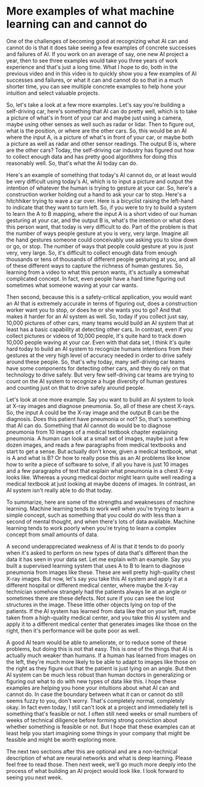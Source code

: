 # More examples of what machine learning can and cannot do

One of the challenges of becoming good at recognizing what AI can and cannot do is that it does take seeing a few examples of concrete successes and failures of AI. If you work on an average of say, one new AI project a year, then to see three examples would take you three years of work experience and that's just a long time. What I hope to do, both in the previous video and in this video is to quickly show you a few examples of AI successes and failures, or what it can and cannot do so that in a much shorter time, you can see multiple concrete examples to help hone your intuition and select valuable projects.

So, let's take a look at a few more examples. Let's say you're building a self-driving car, here's something that AI can do pretty well, which is to take a picture of what's in front of your car and maybe just using a camera, maybe using other senses as well such as radar or lidar. Then to figure out, what is the position, or where are the other cars. So, this would be an AI where the input A, is a picture of what's in front of your car, or maybe both a picture as well as radar and other sensor readings. The output B is, where are the other cars? Today, the self-driving car industry has figured out how to collect enough data and has pretty good algorithms for doing this reasonably well. So, that's what the AI today can do.

Here's an example of something that today's AI cannot do, or at least would be very difficult using today's AI, which is to input a picture and output the intention of whatever the human is trying to gesture at your car. So, here's a construction worker holding out a hand to ask your car to stop. Here's a hitchhiker trying to wave a car over. Here is a bicyclist raising the left-hand to indicate that they want to turn left. So, if you were to try to build a system to learn the A to B mapping, where the input A is a short video of our human gesturing at your car, and the output B is, what's the intention or what does this person want, that today is very difficult to do. Part of the problem is that the number of ways people gesture at you is very, very large. Imagine all the hand gestures someone could conceivably use asking you to slow down or go, or stop. The number of ways that people could gesture at you is just very, very large. So, it's difficult to collect enough data from enough thousands or tens of thousands of different people gesturing at you, and all of these different ways to capture the richness of human gestures. So, learning from a video to what this person wants, it's actually a somewhat complicated concept. In fact, even people have a hard time figuring out sometimes what someone waving at your car wants.

Then second, because this is a safety-critical application, you would want an AI that is extremely accurate in terms of figuring out, does a construction worker want you to stop, or does he or she wants you to go? And that makes it harder for an AI system as well. So, today if you collect just say, 10,000 pictures of other cars, many teams would build an AI system that at least has a basic capability at detecting other cars. In contrast, even if you collect pictures or videos of 10,000 people, it's quite hard to track down 10,000 people waving at your car. Even with that data set, I think it's quite hard today to build an AI system to recognize humans intentions from their gestures at the very high level of accuracy needed in order to drive safely around these people. So, that's why today, many self-driving car teams have some components for detecting other cars, and they do rely on that technology to drive safely. But very few self-driving car teams are trying to count on the AI system to recognize a huge diversity of human gestures and counting just on that to drive safely around people.

Let's look at one more example. Say you want to build an AI system to look at X-ray images and diagnose pneumonia. So, all of these are chest X-rays. So, the input A could be the X-ray image and the output B can be the diagnosis. Does this patient have pneumonia or not? So, that's something that AI can do. Something that AI cannot do would be to diagnose pneumonia from 10 images of a medical textbook chapter explaining pneumonia. A human can look at a small set of images, maybe just a few dozen images, and reads a few paragraphs from medical textbooks and start to get a sense. But actually don't know, given a medical textbook, what is A and what is B? Or how to really pose this as an AI problems like know how to write a piece of software to solve, if all you have is just 10 images and a few paragraphs of text that explain what pneumonia in a chest X-ray looks like. Whereas a young medical doctor might learn quite well reading a medical textbook at just looking at maybe dozens of images. In contrast, an AI system isn't really able to do that today.

To summarize, here are some of the strengths and weaknesses of machine learning. Machine learning tends to work well when you're trying to learn a simple concept, such as something that you could do with less than a second of mental thought, and when there's lots of data available. Machine learning tends to work poorly when you're trying to learn a complex concept from small amounts of data.

A second underappreciated weakness of AI is that it tends to do poorly when it's asked to perform on new types of data that's different than the data it has seen in your data set. Let me explain with an example. Say you built a supervised learning system that uses A to B to learn to diagnose pneumonia from images like these. These are well pretty high-quality chest X-ray images. But now, let's say you take this AI system and apply it at a different hospital or different medical center, where maybe the X-ray technician somehow strangely had the patients always lie at an angle or sometimes there are these defects. Not sure if you can see the lost structures in the image. These little other objects lying on top of the patients. If the AI system has learned from data like that on your left, maybe taken from a high-quality medical center, and you take this AI system and apply it to a different medical center that generates images like those on the right, then it's performance will be quite poor as well.

A good AI team would be able to ameliorate, or to reduce some of these problems, but doing this is not that easy. This is one of the things that AI is actually much weaker than humans. If a human has learned from images on the left, they're much more likely to be able to adapt to images like those on the right as they figure out that the patient is just lying on an angle. But then AI system can be much less robust than human doctors in generalizing or figuring out what to do with new types of data like this. I hope these examples are helping you hone your intuitions about what AI can and cannot do. In case the boundary between what it can or cannot do still seems fuzzy to you, don't worry. That's completely normal, completely okay. In fact even today, I still can't look at a project and immediately tell is something that's feasible or not. I often still need weeks or small numbers of weeks of technical diligence before forming strong conviction about whether something is feasible or not. But I hope that these examples can at least help you start imagining some things in your company that might be feasible and might be worth exploring more.

The next two sections after this are optional and are a non-technical description of what are neural networks and what is deep learning. Please feel free to read those. Then next week, we'll go much more deeply into the process of what building an AI project would look like. I look forward to seeing you next week.
